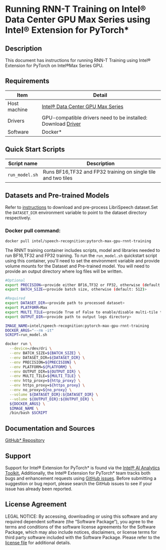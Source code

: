# Running RNN-T Training on Intel® Data Center GPU Max Series using Intel® Extension for PyTorch*

## Description 
This document has instructions for running RNN-T Training using Intel® Extension for PyTorch on Intel®Max Series GPU. 

## Requirements
| Item | Detail |
| ------ | ------- |
| Host machine  | [Intel® Data Center GPU Max Series](https://ark.intel.com/content/www/us/en/ark/products/series/232874/intel-data-center-gpu-max-series.html)  |
| Drivers | GPU-compatible drivers need to be installed: Download [Driver](https://dgpu-docs.intel.com/driver/installation.html) |
| Software | Docker* |

## Quick Start Scripts

| Script name | Description |
|-------------|-------------|
| `run_model.sh` | Runs BF16,TF32 and FP32 training on single tile and two tiles|

## Datasets and Pre-trained Models

Refer to [instructions](./README.md#prepare-dataset) to download and pre-process LibriSpeech dataset.Set the `DATASET_DIR` environment variable to point to the dataset directory respectively. 

### Docker pull command:

```
docker pull intel/speech-recognition:pytorch-max-gpu-rnnt-training
```
The RNNT training container includes scripts, model and libraries needed to run BF16,TF32 and FP32 training. To run the `run_model.sh` quickstart script using this container, you'll need to set the environment variable and provide volume mounts for the Dataset and Pre-trained model. You will need to provide an output directory where log files will be written. 

```bash
#Optional
export PRECISION=<provide either BF16,TF32 or FP32, otherwise (default: BF16)>
export BATCH_SIZE=<provide batch size, otherwise (default: 512)>

#Required
export DATASET_DIR=<provide path to processed dataset>
export PLATFORM=Max
export MULTI_TILE=<provide True of False to enable/disable multi-tile training>
export OUTPUT_DIR=<provide path to output logs directory>

IMAGE_NAME=intel/speech-recognition:pytorch-max-gpu-rnnt-training
DOCKER_ARGS="--rm -it"
SCRIPT=run_model.sh

docker run \
  --device=/dev/dri \
  --env BATCH_SIZE=${BATCH_SIZE} \
  --env DATASET_DIR=${DATASET_DIR} \
  --env PRECISION=${PRECISION} \
  --env PLATFORM=${PLATFORM} \
  --env OUTPUT_DIR=${OUTPUT_DIR} \
  --env MULTI_TILE=${MULTI_TILE} \
  --env http_proxy=${http_proxy} \
  --env https_proxy=${https_proxy} \
  --env no_proxy=${no_proxy} \
  --volume ${DATASET_DIR}:${DATASET_DIR} \
  --volume ${OUTPUT_DIR}:${OUTPUT_DIR} \
  ${DOCKER_ARGS} \
  $IMAGE_NAME \
  /bin/bash $SCRIPT
```
## Documentation and Sources

[GitHub* Repository](https://github.com/IntelAI/models/tree/master/docker/max-gpu)

## Support
Support for Intel® Extension for PyTorch* is found via the [Intel® AI Analytics Toolkit.](https://www.intel.com/content/www/us/en/developer/tools/oneapi/ai-analytics-toolkit.html#gs.qbretz) Additionally, the Intel® Extension for PyTorch* team tracks both bugs and enhancement requests using [GitHub issues](https://github.com/intel/intel-extension-for-pytorch/issues). Before submitting a suggestion or bug report, please search the GitHub issues to see if your issue has already been reported.

## License Agreement

LEGAL NOTICE: By accessing, downloading or using this software and any required dependent software (the “Software Package”), you agree to the terms and conditions of the software license agreements for the Software Package, which may also include notices, disclaimers, or license terms for third party software included with the Software Package. Please refer to the [license file](https://github.com/IntelAI/models/tree/master/third_party) for additional details.
